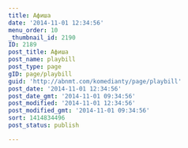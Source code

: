 ```yaml
---
title: Афиша
date: '2014-11-01 12:34:56'
menu_order: 10
_thumbnail_id: 2190
ID: 2189
post_title: Афиша
post_name: playbill
post_type: page
gID: page/playbill
guid: 'http://abnmt.com/komedianty/page/playbill'
post_date: '2014-11-01 12:34:56'
post_date_gmt: '2014-11-01 09:34:56'
post_modified: '2014-11-01 12:34:56'
post_modified_gmt: '2014-11-01 09:34:56'
sort: 1414834496
post_status: publish

---
```


